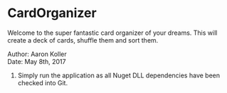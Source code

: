 # CardOrganizer
Welcome to the super fantastic card organizer of your dreams. This will create a deck of cards, shuffle them and sort them.  

Author: Aaron Koller<br>
Date:   May 8th, 2017

1. Simply run the application as all Nuget DLL dependencies have been checked into Git.
